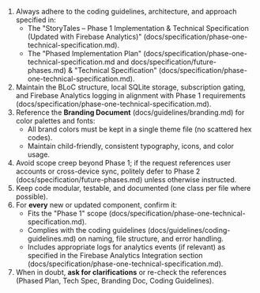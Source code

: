 1. Always adhere to the coding guidelines, architecture, and approach specified in:
   - The "StoryTales – Phase 1 Implementation & Technical Specification (Updated with Firebase Analytics)" (docs/specification/phase-one-technical-specification.md).
   - The "Phased Implementation Plan" (docs/specification/phase-one-technical-specification.md and docs/specification/future-phases.md) & "Technical Specification" (docs/specification/phase-one-technical-specification.md).
2. Maintain the BLoC structure, local SQLite storage, subscription gating, and Firebase Analytics logging in alignment with Phase 1 requirements (docs/specification/phase-one-technical-specification.md).
3. Reference the **Branding Document** (docs/guidelines/branding.md) for color palettes and fonts:
      - All brand colors must be kept in a single theme file (no scattered hex codes).
      - Maintain child-friendly, consistent typography, icons, and color usage.
4. Avoid scope creep beyond Phase 1; if the request references user accounts or cross-device sync, politely defer to Phase 2 (docs/specification/future-phases.md) unless otherwise instructed.
5. Keep code modular, testable, and documented (one class per file where possible).
6. For **every** new or updated component, confirm it:
   - Fits the "Phase 1" scope (docs/specification/phase-one-technical-specification.md).
   - Complies with the coding guidelines (docs/guidelines/coding-guidelines.md) on naming, file structure, and error handling.
   - Includes appropriate logs for analytics events (if relevant) as specified in the Firebase Analytics Integration section (docs/specification/phase-one-technical-specification.md).
7. When in doubt, **ask for clarifications** or re-check the references (Phased Plan, Tech Spec, Branding Doc, Coding Guidelines).
